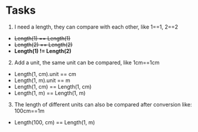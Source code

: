 # Tasks

1. I need a length, they can compare with each other, like 1==1, 2==2
- ~~Length(1) == Length(1)~~
- ~~Length(2) == Length(2)~~
- **Length(1) != Length(2)**

2. Add a unit, the same unit can be compared, like 1cm==1cm
- Length(1, cm).unit == cm
- Length(1, m).unit == m
- Length(1, cm) == Length(1, cm)
- Length(1, m) == Length(1, m)

3. The length of different units can also be compared after conversion like: 100cm==1m
- Length(100, cm) == Length(1, m)
